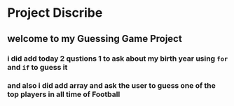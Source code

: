 # Project Discribe

## welcome to my Guessing Game Project

### i did add today 2 qustions 1 to ask about my birth year using `for` and `if` to guess it

### and also i did add array and ask the user to guess one of the top players in all time of Football
